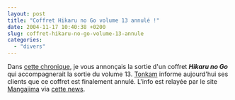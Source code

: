 ```yaml
---
layout: post
title: "Coffret Hikaru no Go volume 13 annulé !"
date: 2004-11-17 10:40:38 +0200
slug: coffret-hikaru-no-go-volume-13-annule
categories:
  - "divers"
---
```


Dans [cette chronique](2/), je vous annonçais la sortie d'un coffret **_Hikaru no Go_** qui accompagnerait la sortie du volume 13. [Tonkam](http://www.tonkam.com) informe aujourd'hui ses clients que ce coffret est finalement annulé. L'info est relayée par le site [Mangajima](http://www.mangajima.com) via [cette news](http://www.mangajima.com/actu/index.php?p=453).